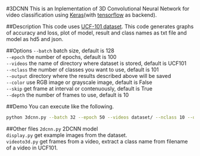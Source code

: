 #3DCNN
This is an Inplementation of 3D Convolutional Neural Network for video classification using [Keras](https://keras.io/)(with [tensorflow](https://www.tensorflow.org/) as backend).

##Description
This code uses [UCF-101 dataset](http://crcv.ucf.edu/data/UCF101.php).
This code generates graphs of accuracy and loss, plot of model, result and class names as txt file and model as hd5 and json.

##Options
`--batch`   batch size, default is 128  
`--epoch`   the number of epochs, default is 100  
`--videos`  the name of directory where dataset is stored, default is UCF101  
`--nclass`  the number of classes you want to use, default is 101  
`--output`  directory where the results described above will be saved  
`--color`   use RGB image or grayscale image, default is False  
`--skip`    get frame at interval or contenuously, default is True  
`--depth`   the number of frames to use, default is 10

##Demo
You can execute like the following.
```sh
python 3dcnn.py --batch 32 --epoch 50 --videos dataset/ --nclass 10 --output 3dcnnresult/ --color True --skip False --depth 15
```

##Other files
`2dcnn.py`  2DCNN model  
`display.py` get example images from the dataset.  
`videoto3d.py`  get frames from a video, extract a class name from filename of a video in UCF101.  
